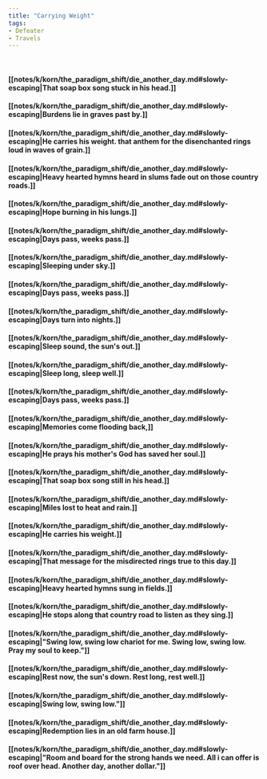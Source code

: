 ```yaml
---
title: "Carrying Weight"
tags:
- Defeater
- Travels
---
```

&nbsp;
#### [[notes/k/korn/the_paradigm_shift/die_another_day.md#slowly-escaping|That soap box song stuck in his head.]]
#### [[notes/k/korn/the_paradigm_shift/die_another_day.md#slowly-escaping|Burdens lie in graves past by.]]
#### [[notes/k/korn/the_paradigm_shift/die_another_day.md#slowly-escaping|He carries his weight. that anthem for the disenchanted rings loud in waves of grain.]]
#### [[notes/k/korn/the_paradigm_shift/die_another_day.md#slowly-escaping|Heavy hearted hymns heard in slums fade out on those country roads.]]
#### [[notes/k/korn/the_paradigm_shift/die_another_day.md#slowly-escaping|Hope burning in his lungs.]]
#### [[notes/k/korn/the_paradigm_shift/die_another_day.md#slowly-escaping|Days pass, weeks pass.]]
#### [[notes/k/korn/the_paradigm_shift/die_another_day.md#slowly-escaping|Sleeping under sky.]]
#### [[notes/k/korn/the_paradigm_shift/die_another_day.md#slowly-escaping|Days pass, weeks pass.]]
#### [[notes/k/korn/the_paradigm_shift/die_another_day.md#slowly-escaping|Days turn into nights.]]
#### [[notes/k/korn/the_paradigm_shift/die_another_day.md#slowly-escaping|Sleep sound, the sun's out.]]
#### [[notes/k/korn/the_paradigm_shift/die_another_day.md#slowly-escaping|Sleep long, sleep well.]]
#### [[notes/k/korn/the_paradigm_shift/die_another_day.md#slowly-escaping|Days pass, weeks pass.]]
#### [[notes/k/korn/the_paradigm_shift/die_another_day.md#slowly-escaping|Memories come flooding back,]]
#### [[notes/k/korn/the_paradigm_shift/die_another_day.md#slowly-escaping|He prays his mother's God has saved her soul.]]
#### [[notes/k/korn/the_paradigm_shift/die_another_day.md#slowly-escaping|That soap box song still in his head.]]
#### [[notes/k/korn/the_paradigm_shift/die_another_day.md#slowly-escaping|Miles lost to heat and rain.]]
#### [[notes/k/korn/the_paradigm_shift/die_another_day.md#slowly-escaping|He carries his weight.]]
#### [[notes/k/korn/the_paradigm_shift/die_another_day.md#slowly-escaping|That message for the misdirected rings true to this day.]]
#### [[notes/k/korn/the_paradigm_shift/die_another_day.md#slowly-escaping|Heavy hearted hymns sung in fields.]]
#### [[notes/k/korn/the_paradigm_shift/die_another_day.md#slowly-escaping|He stops along that country road to listen as they sing.]]
#### [[notes/k/korn/the_paradigm_shift/die_another_day.md#slowly-escaping|"Swing low, swing low chariot for me. Swing low, swing low. Pray my soul to keep."]]
#### [[notes/k/korn/the_paradigm_shift/die_another_day.md#slowly-escaping|Rest now, the sun's down. Rest long, rest well.]]
#### [[notes/k/korn/the_paradigm_shift/die_another_day.md#slowly-escaping|Swing low, swing low."]]
#### [[notes/k/korn/the_paradigm_shift/die_another_day.md#slowly-escaping|Redemption lies in an old farm house.]]
#### [[notes/k/korn/the_paradigm_shift/die_another_day.md#slowly-escaping|"Room and board for the strong hands we need. All i can offer is roof over head. Another day, another dollar."]]

